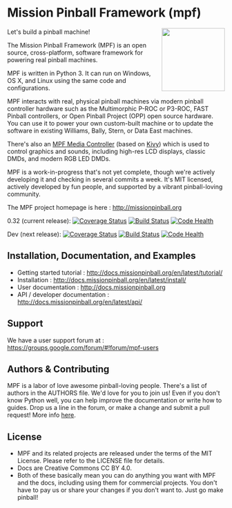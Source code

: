 Mission Pinball Framework (mpf)
===============================

<img align="right" height="146" src="mpf-logo-200.png"/>

Let's build a pinball machine!

The Mission Pinball Framework (MPF) is an open source, cross-platform, software framework for powering real pinball
machines.

MPF is written in Python 3. It can run on Windows, OS X, and Linux using the same code and configurations.

MPF interacts with real, physical pinball machines via modern pinball controller hardware such as the Multimorphic
P-ROC or P3-ROC, FAST Pinball controllers, or Open Pinball Project (OPP) open source hardware. You can use it to power
your own custom-built machine or to update the software in existing Williams, Bally, Stern, or Data East machines.

There's also an [MPF Media Controller](https://github.com/missionpinball/mpf-mc/) (based on [Kivy](http://kivy.org))
which is used to control graphics and sounds, including high-res LCD displays, classic DMDs, and modern RGB LED DMDs.

MPF is a work-in-progress that's not yet complete, though we're actively developing it and checking in several commits a
week. It's MIT licensed, actively developed by fun people, and supported by a vibrant pinball-loving community.

The MPF project homepage is here : http://missionpinball.org

0.32 (current release):
[![Coverage Status](https://coveralls.io/repos/missionpinball/mpf/badge.svg?branch=0.32.x&service=github)](https://coveralls.io/github/missionpinball/mpf?branch=0.32.x)
[![Build Status](https://travis-ci.org/missionpinball/mpf.svg?branch=0.32.x)](https://travis-ci.org/missionpinball/mpf)
[![Code Health](https://landscape.io/github/missionpinball/mpf/0.32.x/landscape.svg?style=flat)](https://landscape.io/github/missionpinball/mpf/0.32.x)

Dev (next release):
[![Coverage Status](https://coveralls.io/repos/missionpinball/mpf/badge.svg?branch=dev&service=github)](https://coveralls.io/github/missionpinball/mpf?branch=dev)
[![Build Status](https://travis-ci.org/missionpinball/mpf.svg?branch=dev)](https://travis-ci.org/missionpinball/mpf)
[![Code Health](https://landscape.io/github/missionpinball/mpf/dev/landscape.svg?style=flat)](https://landscape.io/github/missionpinball/mpf/dev)


Installation, Documentation, and Examples
-----------------------------------------
* Getting started tutorial : http://docs.missionpinball.org/en/latest/tutorial/
* Installation : http://docs.missionpinball.org/en/latest/install/
* User documentation : http://docs.missionpinball.org
* API / developer documentation : http://docs.missionpinball.org/en/latest/api/

Support
-------
We have a user support forum at : https://groups.google.com/forum/#!forum/mpf-users

Authors & Contributing
----------------------
MPF is a labor of love awesome pinball-loving people. There's a list of authors in the AUTHORS file. We'd love for you
to join us! Even if you don't know Python well, you can help improve the documentation or write how to guides. Drop us a
line in the forum, or make a change and submit a pull request! More info [here](http://docs.missionpinball.org/en/latest/contribute/).

License
-------
* MPF and its related projects are released under the terms of the MIT License. Please refer to the LICENSE file for details.
* Docs are Creative Commons CC BY 4.0.
* Both of these basically mean you can do anything you want with MPF and the docs, including using them for commercial
  projects. You don't have to pay us or share your changes if you don't want to. Just go make pinball!
